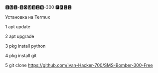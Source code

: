 🆂🅼🆂-🅱🅾🅼🅱🅴🆁-300 🅵🆁🅴🅴


Установка на Termux

1 apt update

2 apt upgrade

3 pkg install python

4 pkg install git

5 git clone https://github.com/Ivan-Hacker-700/SMS-Bomber-300-Free

